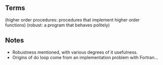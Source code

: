 Terms
-----
(higher order procedures: procedures that implement higher order functions)
(robust: a program that behaves politely)

Notes
-----
* Robustness mentioned, with various degrees of it usefulness.
* Origins of do loop come from an implementation problem with Fortran...
